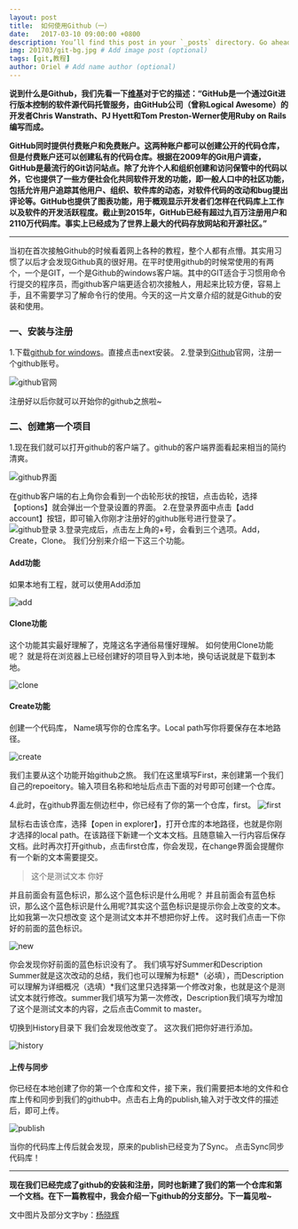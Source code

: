 ```yaml
---
layout: post
title:  如何使用Github（一）
date:   2017-03-10 09:00:00 +0800
description: You’ll find this post in your `_posts` directory. Go ahead and edit it and re-build the site to see your changes. # Add post description (optional)
img: 201703/git-bg.jpg # Add image post (optional)
tags: [git,教程]
author: Oriel # Add name author (optional)
---
```

**说到什么是Github，我们先看一下[维基](https://zh.wikipedia.org/wiki/GitHub "维基")对于它的描述：“GitHub是一个通过Git进行版本控制的软件源代码托管服务，由GitHub公司（曾称Logical Awesome）的开发者Chris Wanstrath、PJ Hyett和Tom Preston-Werner使用Ruby on Rails编写而成。**

**GitHub同时提供付费账户和免费账户。这两种账户都可以创建公开的代码仓库，但是付费账户还可以创建私有的代码仓库。根据在2009年的Git用户调查，GitHub是最流行的Git访问站点。除了允许个人和组织创建和访问保管中的代码以外，它也提供了一些方便社会化共同软件开发的功能，即一般人口中的社区功能，包括允许用户追踪其他用户、组织、软件库的动态，对软件代码的改动和bug提出评论等。GitHub也提供了图表功能，用于概观显示开发者们怎样在代码库上工作以及软件的开发活跃程度。截止到2015年，GitHub已经有超过九百万注册用户和2110万代码库。事实上已经成为了世界上最大的代码存放网站和开源社区。”**

------------
当初在首次接触Github的时候看着网上各种的教程，整个人都有点懵。其实用习惯了以后才会发现Github真的很好用。在平时使用github的时候常使用的有两个，一个是GIT，一个是Github的windows客户端。其中的GIT适合于习惯用命令行提交的程序员，而github客户端更适合初次接触人，用起来比较方便，容易上手，且不需要学习了解命令行的使用。今天的这一片文章介绍的就是Github的安装和使用。

###  一、安装与注册
1.下载[github for windows](https://desktop.github.com/ "github for windows")。直接点击next安装。
2.登录到[Github](https://github.com/ "Github")官网，注册一个github账号。

![github官网]({{site.baseurl}}/assets/img/201703/1.png)

注册好以后你就可以开始你的github之旅啦~

### 二、创建第一个项目
1.现在我们就可以打开github的客户端了。github的客户端界面看起来相当的简约清爽。

![github界面]({{site.baseurl}}/assets/img/201703/github界面.png)

在github客户端的右上角你会看到一个齿轮形状的按钮，点击齿轮，选择【options】就会弹出一个登录设置的界面。
2.在登录界面中点击【add account】按钮，即可输入你刚才注册好的github账号进行登录了。
![github登录]({{site.baseurl}}/assets/img/201703/登录.png)
3.登录完成后，点击左上角的+号，会看到三个选项。Add，Create，Clone。  我们分别来介绍一下这三个功能。
#### Add功能
如果本地有工程，就可以使用Add添加

![add]({{site.baseurl}}/assets/img/201703/add.png)

#### Clone功能
这个功能其实最好理解了，克隆这名字通俗易懂好理解。 如何使用Clone功能呢？  就是将在浏览器上已经创建好的项目导入到本地，换句话说就是下载到本地。

![clone]({{site.baseurl}}/assets/img/201703/clone.png)

#### Create功能
创建一个代码库， Name填写你的仓库名字。Local path写你将要保存在本地路径。

![create]({{site.baseurl}}/assets/img/201703/create.png)

我们主要从这个功能开始github之旅。  我们在这里填写First，来创建第一个我们自己的repoeitory。输入项目名称和地址后点击下面的对号即可创建一个仓库。

4.此时，在github界面左侧边栏中，你已经有了你的第一个仓库，first。
![first]({{site.baseurl}}/assets/img/201703/first.png)

鼠标右击该仓库，选择【open in explorer】，打开仓库的本地路径，也就是你刚才选择的local path。在该路径下新建一个文本文档。且随意输入一行内容后保存文档。此时再次打开github，点击first仓库，你会发现，在change界面会提醒你有一个新的文本需要提交。

> 这个是测试文本
你好

并且前面会有蓝色标识，那么这个蓝色标识是什么用呢？ 并且前面会有蓝色标识，那么这个蓝色标识是什么用呢?其实这个蓝色标识是提示你会上改变的文本。比如我第一次只想改变 这个是测试文本并不想把你好上传。 这时我们点击一下你好的前面的蓝色标识。

![new]({{site.baseurl}}/assets/img/201703/new.png)

你会发现你好前面的蓝色标识没有了。 我们填写好Summer和Description Summer就是这次改动的总结，我们也可以理解为标题*（必填），而Description可以理解为详细概况（选填）*我们这里只选择第一个修改对象，也就是这个是测试文本就行修改。summer我们填写为第一次修改，Description我们填写为增加了这个是测试文本的内容，之后点击Commit to master。

切换到History目录下  我们会发现他改变了。 这次我们把你好进行添加。

![history]({{site.baseurl}}/assets/img/201703/history.png)

#### 上传与同步
你已经在本地创建了你的第一个仓库和文件，接下来，我们需要把本地的文件和仓库上传和同步到我们的github中。点击右上角的publish,输入对于改文件的描述后，即可上传。

![publish]({{site.baseurl}}/assets/img/201703/publish.png)

当你的代码库上传后就会发现，原来的publish已经变为了Sync。  点击Sync同步代码库！

------------


**现在我们已经完成了github的安装和注册，同时也新建了我们的第一个仓库和第一个文档。在下一篇教程中，我会介绍一下github的分支部分。下一篇见啦~**


文中图片及部分文字by：[杨晓辉](https://www.zhihu.com/question/20070065/answer/117017972 "杨晓辉")







